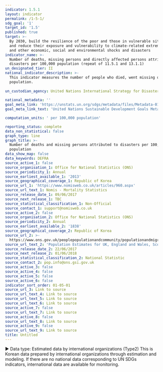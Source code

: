 ```yaml
---
indicator: 1.5.1
layout: indicator
permalink: /1-5-1/
sdg_goal: '1'
target_id: '1.5'
published: true
target: >-
  By 2030, build the resilience of the poor and those in vulnerable situations
  and reduce their exposure and vulnerability to climate-related extreme events
  and other economic, social and environmental shocks and disasters
indicator_name: >-
  Number of deaths, missing persons and directly affected persons attributed to
  disasters per 100,000 population (repeat of 11.5.1 and 13.1.1)
un_designated_tier: II
national_indicator_description: >-
  This indicator measures the number of people who died, went missing or were directly affected by disasters per 100,000 
  population. 
  
un_custodian_agency: United Nations International Strategy for Disaster Reduction (UNISDR)
 
national_metadata: ''
goal_meta_link: 'https://unstats.un.org/sdgs/metadata/files/Metadata-01-05-01.pdf'
goal_meta_link_text: 'United Nations Sustainable Development Goals Metadata (PDF)'

computation_units: ' per 100,000 population'

reporting_status: complete
data_non_statistical: false
graph_type: line
graph_title: >-
  Number of deaths and missing persons attributed to disasters per 100,000
  population
data_show_map: false
data_keywords: DEFRA
source_active_1: false
source_organisation_1: Office for National Statistics (ONS)
source_periodicity_1: Annual
source_earliest_available_1: '2013'
source_geographical_coverage_1: Republic of Korea
source_url_1: 'https://www.nomisweb.co.uk/articles/960.aspx'
source_url_text_1: Nomis - Mortality Statistics
source_release_date_1: 09/06/2017
source_next_release_1: TBC
source_statistical_classification_1: Non-Official
source_contact_1: support@nomisweb.co.uk
source_active_2: false
source_organisation_2: Office for National Statistics (ONS)
source_periodicity_2: Annual
source_earliest_available_2: '1838'
source_geographical_coverage_2: Republic of Korea
source_url_2: >-
  https://www.ons.gov.uk/peoplepopulationandcommunity/populationandmigration/populationestimates/datasets/populationestimatesforukenglandandwalesscotlandandnorthernireland
source_url_text_2: 'Population Estimates for UK, England and Wales, Scotland and Northern Ireland'
source_release_date_2: 22/06/2017
source_next_release_2: 01/06/2018
source_statistical_classification_2: National Statistic
source_contact_2: pop.info@ons.gsi.gov.uk
source_active_3: false
source_active_4: false
source_active_5: false
source_active_6: false
indicator_sort_order: 01-05-01
source_url_3: Link to source
source_url_text_4: Link to source
source_url_text_5: Link to source
source_url_text_6: Link to source
source_active_7: false
source_url_text_7: Link to source
source_active_8: false
source_url_text_8: Link to source
source_active_9: false
source_url_text_9: Link to source
title: Untitled
---
```

▶ Data type: Estimated data by international organizations (Type2) This is Korean data prepared by international organizations through estimation and modeling. If there are no national data corresponding to UN SDGs indicators, international data are available for monitoring.
